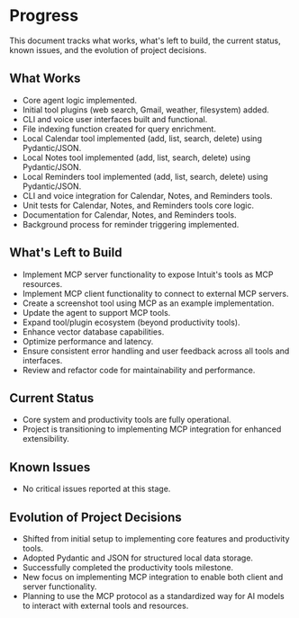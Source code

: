 # Progress

This document tracks what works, what's left to build, the current status, known issues, and the evolution of project decisions.

## What Works

- Core agent logic implemented.
- Initial tool plugins (web search, Gmail, weather, filesystem) added.
- CLI and voice user interfaces built and functional.
- File indexing function created for query enrichment.
- Local Calendar tool implemented (add, list, search, delete) using Pydantic/JSON.
- Local Notes tool implemented (add, list, search, delete) using Pydantic/JSON.
- Local Reminders tool implemented (add, list, search, delete) using Pydantic/JSON.
- CLI and voice integration for Calendar, Notes, and Reminders tools.
- Unit tests for Calendar, Notes, and Reminders tools core logic.
- Documentation for Calendar, Notes, and Reminders tools.
- Background process for reminder triggering implemented.

## What's Left to Build

- Implement MCP server functionality to expose Intuit's tools as MCP resources.
- Implement MCP client functionality to connect to external MCP servers.
- Create a screenshot tool using MCP as an example implementation.
- Update the agent to support MCP tools.
- Expand tool/plugin ecosystem (beyond productivity tools).
- Enhance vector database capabilities.
- Optimize performance and latency.
- Ensure consistent error handling and user feedback across all tools and interfaces.
- Review and refactor code for maintainability and performance.

## Current Status

- Core system and productivity tools are fully operational.
- Project is transitioning to implementing MCP integration for enhanced extensibility.

## Known Issues

- No critical issues reported at this stage.

## Evolution of Project Decisions

- Shifted from initial setup to implementing core features and productivity tools.
- Adopted Pydantic and JSON for structured local data storage.
- Successfully completed the productivity tools milestone.
- New focus on implementing MCP integration to enable both client and server functionality.
- Planning to use the MCP protocol as a standardized way for AI models to interact with external tools and resources.
